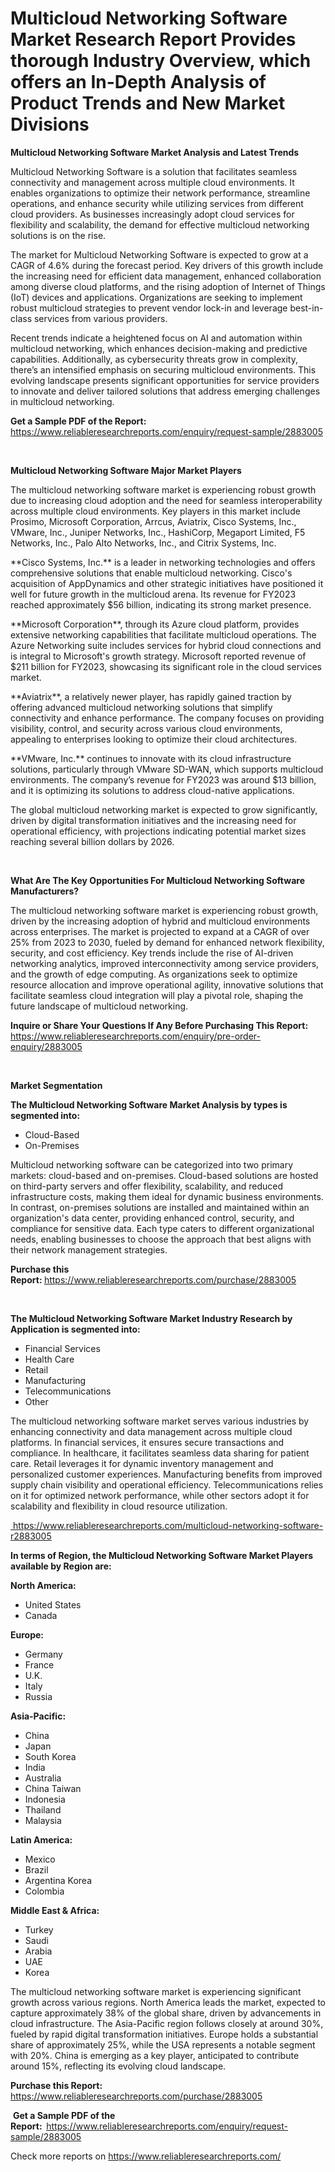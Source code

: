 <p><h1>Multicloud Networking Software Market Research Report Provides thorough Industry Overview, which offers an In-Depth Analysis of Product Trends and New Market Divisions</h1></p><p><strong>Multicloud Networking Software Market Analysis and Latest Trends</strong></p>
<p><p>Multicloud Networking Software is a solution that facilitates seamless connectivity and management across multiple cloud environments. It enables organizations to optimize their network performance, streamline operations, and enhance security while utilizing services from different cloud providers. As businesses increasingly adopt cloud services for flexibility and scalability, the demand for effective multicloud networking solutions is on the rise.</p><p>The market for Multicloud Networking Software is expected to grow at a CAGR of 4.6% during the forecast period. Key drivers of this growth include the increasing need for efficient data management, enhanced collaboration among diverse cloud platforms, and the rising adoption of Internet of Things (IoT) devices and applications. Organizations are seeking to implement robust multicloud strategies to prevent vendor lock-in and leverage best-in-class services from various providers.</p><p>Recent trends indicate a heightened focus on AI and automation within multicloud networking, which enhances decision-making and predictive capabilities. Additionally, as cybersecurity threats grow in complexity, there’s an intensified emphasis on securing multicloud environments. This evolving landscape presents significant opportunities for service providers to innovate and deliver tailored solutions that address emerging challenges in multicloud networking.</p></p>
<p><strong>Get a Sample PDF of the Report:&nbsp;</strong> <a href="https://www.reliableresearchreports.com/enquiry/request-sample/2883005?utm_campaign=3313&utm_medium=2&utm_source=Github&utm_content=ia&utm_term=13032025&utm_id=multicloud-networking-software">https://www.reliableresearchreports.com/enquiry/request-sample/2883005</a></p>
<p>&nbsp;</p>
<p><strong>Multicloud Networking Software Major Market Players</strong></p>
<p><p>The multicloud networking software market is experiencing robust growth due to increasing cloud adoption and the need for seamless interoperability across multiple cloud environments. Key players in this market include Prosimo, Microsoft Corporation, Arrcus, Aviatrix, Cisco Systems, Inc., VMware, Inc., Juniper Networks, Inc., HashiCorp, Megaport Limited, F5 Networks, Inc., Palo Alto Networks, Inc., and Citrix Systems, Inc.</p><p>**Cisco Systems, Inc.** is a leader in networking technologies and offers comprehensive solutions that enable multicloud networking. Cisco's acquisition of AppDynamics and other strategic initiatives have positioned it well for future growth in the multicloud arena. Its revenue for FY2023 reached approximately $56 billion, indicating its strong market presence.</p><p>**Microsoft Corporation**, through its Azure cloud platform, provides extensive networking capabilities that facilitate multicloud operations. The Azure Networking suite includes services for hybrid cloud connections and is integral to Microsoft's growth strategy. Microsoft reported revenue of $211 billion for FY2023, showcasing its significant role in the cloud services market.</p><p>**Aviatrix**, a relatively newer player, has rapidly gained traction by offering advanced multicloud networking solutions that simplify connectivity and enhance performance. The company focuses on providing visibility, control, and security across various cloud environments, appealing to enterprises looking to optimize their cloud architectures.</p><p>**VMware, Inc.** continues to innovate with its cloud infrastructure solutions, particularly through VMware SD-WAN, which supports multicloud environments. The company’s revenue for FY2023 was around $13 billion, and it is optimizing its solutions to address cloud-native applications.</p><p>The global multicloud networking market is expected to grow significantly, driven by digital transformation initiatives and the increasing need for operational efficiency, with projections indicating potential market sizes reaching several billion dollars by 2026.</p></p>
<p>&nbsp;</p>
<p><strong>What Are The Key Opportunities For Multicloud Networking Software Manufacturers?</strong></p>
<p><p>The multicloud networking software market is experiencing robust growth, driven by the increasing adoption of hybrid and multicloud environments across enterprises. The market is projected to expand at a CAGR of over 25% from 2023 to 2030, fueled by demand for enhanced network flexibility, security, and cost efficiency. Key trends include the rise of AI-driven networking analytics, improved interconnectivity among service providers, and the growth of edge computing. As organizations seek to optimize resource allocation and improve operational agility, innovative solutions that facilitate seamless cloud integration will play a pivotal role, shaping the future landscape of multicloud networking.</p></p>
<p><strong>Inquire or Share Your Questions If Any Before Purchasing This Report:</strong> <a href="https://www.reliableresearchreports.com/enquiry/pre-order-enquiry/2883005?utm_campaign=3313&utm_medium=2&utm_source=Github&utm_content=ia&utm_term=13032025&utm_id=multicloud-networking-software">https://www.reliableresearchreports.com/enquiry/pre-order-enquiry/2883005</a></p>
<p>&nbsp;</p>
<p><strong>Market Segmentation</strong></p>
<p><strong>The Multicloud Networking Software Market Analysis by types is segmented into:</strong></p>
<p><ul><li>Cloud-Based</li><li>On-Premises</li></ul></p>
<p><p>Multicloud networking software can be categorized into two primary markets: cloud-based and on-premises. Cloud-based solutions are hosted on third-party servers and offer flexibility, scalability, and reduced infrastructure costs, making them ideal for dynamic business environments. In contrast, on-premises solutions are installed and maintained within an organization's data center, providing enhanced control, security, and compliance for sensitive data. Each type caters to different organizational needs, enabling businesses to choose the approach that best aligns with their network management strategies.</p></p>
<p><strong>Purchase this Report:&nbsp;</strong><a href="https://www.reliableresearchreports.com/purchase/2883005?utm_campaign=3313&utm_medium=2&utm_source=Github&utm_content=ia&utm_term=13032025&utm_id=multicloud-networking-software">https://www.reliableresearchreports.com/purchase/2883005</a></p>
<p>&nbsp;</p>
<p><strong>The Multicloud Networking Software Market Industry Research by Application is segmented into:</strong></p>
<p><ul><li>Financial Services</li><li>Health Care</li><li>Retail</li><li>Manufacturing</li><li>Telecommunications</li><li>Other</li></ul></p>
<p><p>The multicloud networking software market serves various industries by enhancing connectivity and data management across multiple cloud platforms. In financial services, it ensures secure transactions and compliance. In healthcare, it facilitates seamless data sharing for patient care. Retail leverages it for dynamic inventory management and personalized customer experiences. Manufacturing benefits from improved supply chain visibility and operational efficiency. Telecommunications relies on it for optimized network performance, while other sectors adopt it for scalability and flexibility in cloud resource utilization.</p></p>
<p><a href="https://www.reliableresearchreports.com/multicloud-networking-software-r2883005?utm_campaign=3313&utm_medium=2&utm_source=Github&utm_content=ia&utm_term=13032025&utm_id=multicloud-networking-software">&nbsp;https://www.reliableresearchreports.com/multicloud-networking-software-r2883005</a></p>
<p><strong>In terms of Region, the Multicloud Networking Software Market Players available by Region are:</strong></p>
<p>
    <p> <strong> North America: </strong>
        <ul>
            <li>United States</li>
            <li>Canada</li>
        </ul>
        </p> 
    <p> <strong> Europe: </strong>
        <ul>
            <li>Germany</li>
            <li>France</li>
            <li>U.K.</li>
            <li>Italy</li>
            <li>Russia</li>
        </ul>
        </p> 
    <p> <strong> Asia-Pacific: </strong>
        <ul>
            <li>China</li>
            <li>Japan</li>
            <li>South Korea</li>
            <li>India</li>
            <li>Australia</li>
            <li>China Taiwan</li>
            <li>Indonesia</li>
            <li>Thailand</li>
            <li>Malaysia</li>
        </ul>
        </p> 
    <p> <strong> Latin America: </strong>
        <ul>
            <li>Mexico</li>
            <li>Brazil</li>
            <li>Argentina Korea</li>
            <li>Colombia</li>
        </ul>
        </p> 
    <p> <strong> Middle East & Africa: </strong>
        <ul>
            <li>Turkey</li>
            <li>Saudi</li>
            <li>Arabia</li>
            <li>UAE</li>
            <li>Korea</li>
        </ul>
    </p>
    </p>
<p><p>The multicloud networking software market is experiencing significant growth across various regions. North America leads the market, expected to capture approximately 38% of the global share, driven by advancements in cloud infrastructure. The Asia-Pacific region follows closely at around 30%, fueled by rapid digital transformation initiatives. Europe holds a substantial share of approximately 25%, while the USA represents a notable segment with 20%. China is emerging as a key player, anticipated to contribute around 15%, reflecting its evolving cloud landscape.</p></p>
<p><strong>Purchase this Report: </strong><a href="https://www.reliableresearchreports.com/purchase/2883005?utm_campaign=3313&utm_medium=2&utm_source=Github&utm_content=ia&utm_term=13032025&utm_id=multicloud-networking-software">https://www.reliableresearchreports.com/purchase/2883005</a></p>
<p>&nbsp;<strong>Get a Sample PDF of the Report:&nbsp;&nbsp;</strong><a href="https://www.reliableresearchreports.com/enquiry/request-sample/2883005?utm_campaign=3313&utm_medium=2&utm_source=Github&utm_content=ia&utm_term=13032025&utm_id=multicloud-networking-software">https://www.reliableresearchreports.com/enquiry/request-sample/2883005</a></p>
<p><strong></strong></p>
<p>Check more reports on <a href="https://www.reliableresearchreports.com/?utm_campaign=3313&utm_medium=2&utm_source=Github&utm_content=ia&utm_term=13032025&utm_id=multicloud-networking-software">https://www.reliableresearchreports.com/</a></p>